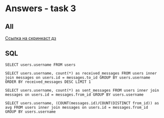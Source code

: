 # Answers - task 3

## All
[Ссылка на скринкаст дз](https://drive.google.com/file/d/1SRHsX0N8va1BYFhgy_wm_pDgz42vuGH6/view?usp=sharing)

## SQL
``` SELECT users.username FROM users ```

``` SELECT users.username, count(*) as received_messages FROM users inner join messages on users.id = messages.to_id GROUP BY users.username ORDER BY received_messages DESC LIMIT 1 ```

``` SELECT users.username, count(*) as sent_messages FROM users inner join messages on users.id = messages.from_id GROUP BY users.username ```

``` SELECT users.username, (COUNT(messages.id)/COUNT(DISTINCT from_id)) as avg FROM users inner join messages on users.id = messages.from_id GROUP BY users.username ```


